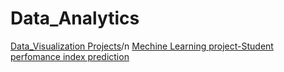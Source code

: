 # Data_Analytics
[Data_Visualization Projects](https://github.com/shakiraa125/Data_Analytics/blob/main/project%20(1).ipynb)/n
[Mechine Learning project-Student perfomance index prediction](https://github.com/shakiraa125/Data_Analytics/blob/main/ML%20project1.ipynb)
